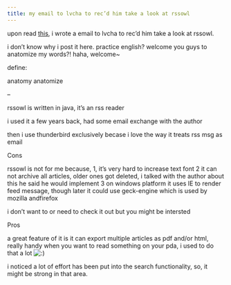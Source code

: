 ```yaml
---
title: my email to lvcha to rec’d him take a look at rssowl
---
```


<p>upon read <a href="http://www.rssowl.org/node/216">this</a>, i wrote a email to lvcha to rec&#8217;d him take a look at rssowl.</p>

<p>i don&#8217;t know why i post it here. practice english? welcome you guys to anatomize my words?! haha, welcome~</p>

<p>define:</p>

<p>anatomy
anatomize</p>

<p>&#8211;</p>

<p>rssowl is written in java, it&#8217;s an
rss reader</p>

<p>i used it a few years back, had some
email exchange with the author</p>

<p>then i use thunderbird exclusively
becase i love the way it treats rss
msg as email</p>

<p>Cons</p>

<p>rssowl is not for me because, 1,
it&#8217;s very hard to increase text font
2 it can not archive all articles,
older ones got deleted, i talked
with the author about this he said
he would implement 3 on windows
platform it uses IE to render feed
message, though later it could use
geck-engine which is used by mozilla
andfirefox</p>

<p>i don&#8217;t want to or need to check it
out but you might be intersted</p>

<p>Pros</p>

<p>a great feature of it is it can
export multiple articles as pdf
and/or html, really handy when you
want to read something on your pda,
i used to do that a lot  <img src='http://www.rijiben.org/smilies/icon_smile.gif' alt=':)' class='wp-smiley' /> </p>

<p>i noticed a lot of effort has been put into the search functionality, so, it might be strong in that area.</p>
